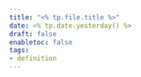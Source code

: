 ```yaml
---
title: "<% tp.file.title %>"
date: <% tp.date.yesterday() %>
draft: false
enabletoc: false
tags:
- definition
---
```

